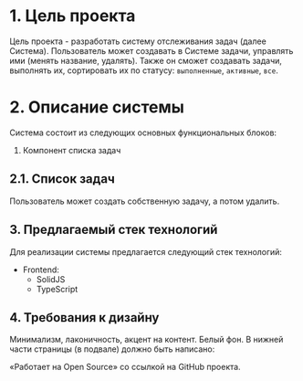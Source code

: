 # 1. Цель проекта

Цель проекта - разработать систему отслеживания задач (далее Система). Пользователь может создавать в Системе задачи, управлять ими (менять название, удалять). Также он сможет создавать задачи, выполнять их, сортировать их по статусу: `выполненные`, `активные`, `все`.

# 2. Описание системы
Система состоит из следующих основных функциональных блоков:
1. Компонент списка задач

## 2.1. Список задач
Пользователь может создать собственную задачу, а потом удалить.

## 3. Предлагаемый стек технологий
Для реализации системы предлагается следующий стек технологий:
* Frontend:
    - SolidJS
    - TypeScript

## 4. Требования к дизайну
Минимализм, лаконичность, акцент на контент. Белый фон. В нижней части страницы (в подвале) должно быть написано:

«Работает на Open Source» со ссылкой на GitHub проекта.


